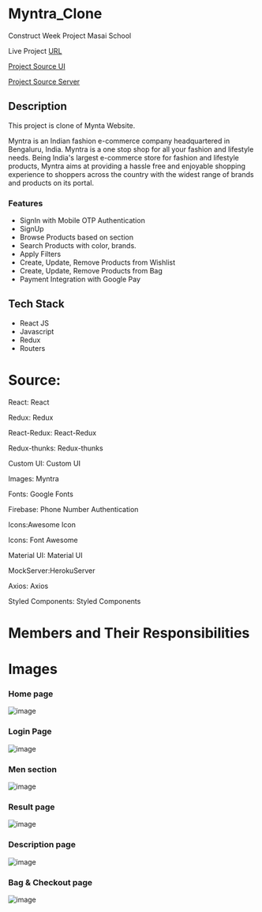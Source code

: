 # Myntra_Clone
Construct Week Project Masai School  

Live Project [URL]()

[Project Source UI]()

[Project Source Server]()

## Description

This project is clone of Mynta Website.

Myntra is an Indian fashion e-commerce company headquartered in Bengaluru, India. Myntra is a one stop shop for all your fashion and lifestyle needs. Being India's largest e-commerce store for fashion and lifestyle products, Myntra aims at providing a hassle free and enjoyable shopping experience to shoppers across the country with the widest range of brands and products on its portal.

### Features

- SignIn with Mobile OTP Authentication
- SignUp
- Browse Products based on section
- Search Products with color, brands.
- Apply Filters
- Create, Update, Remove Products from Wishlist
- Create, Update, Remove Products from Bag
- Payment Integration with Google Pay

## Tech Stack

- React JS
- Javascript
- Redux
- Routers

# Source:

React: React

Redux: Redux

React-Redux: React-Redux

Redux-thunks: Redux-thunks

Custom UI: Custom UI

Images: Myntra

Fonts: Google Fonts

Firebase: Phone Number Authentication

Icons:Awesome Icon

Icons: Font Awesome

Material UI: Material UI

MockServer:HerokuServer

Axios: Axios

Styled Components: Styled Components


# Members and Their Responsibilities

# Images

### Home page
![image]()


### Login Page 
![image]()


### Men section
![image]()


### Result page 
![image]()


### Description page
![image]()


### Bag & Checkout page
![image]()
